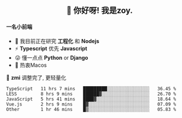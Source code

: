 <h2 align="center">👋 你好呀! 我是zoy.</h2>

#### 一名小前端

- 🌱 我目前正在研究 **工程化** 和 **Nodejs**
- ⚡ **Typescript** 优先 **Javascript**
- 😜 懂一点点 **Python** or **Django**
- 🚀 热衷Macos

🌟 **zmi** 调整完了, 更轻量化




<!--
**l-zoy/l-zoy** is a ✨ _special_ ✨ repository because its `README.md` (this file) appears on your GitHub profile.

Here are some ideas to get you started:

- 🔭 I’m currently working on ...
- 🌱 I’m currently learning ...
- 👯 I’m looking to collaborate on ...
- 🤔 I’m looking for help with ...
- 💬 Ask me about ...
- 📫 How to reach me: ...
- 😄 Pronouns: ...
- ⚡ Fun fact: ...
-->

<!--START_SECTION:waka-->
```text
TypeScript   11 hrs 7 mins   █████████░░░░░░░░░░░░░░░░   36.45 % 
LESS         8 hrs 9 mins    ██████▓░░░░░░░░░░░░░░░░░░   26.70 % 
JavaScript   5 hrs 41 mins   ████▓░░░░░░░░░░░░░░░░░░░░   18.64 % 
Vue.js       2 hrs 9 mins    █▓░░░░░░░░░░░░░░░░░░░░░░░   07.09 % 
Other        1 hr 46 mins    █▒░░░░░░░░░░░░░░░░░░░░░░░   05.83 % 
```
<!--END_SECTION:waka-->
